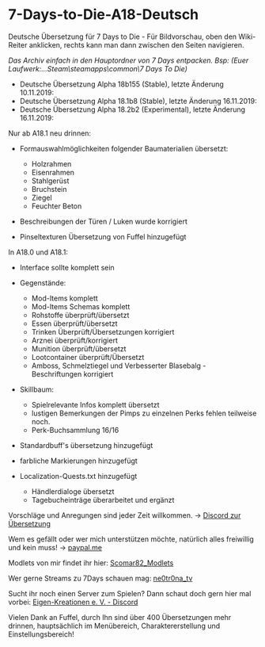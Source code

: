 # 7-Days-to-Die-A18-Deutsch
Deutsche Übersetzung für 7 Days to Die - Für Bildvorschau, oben den Wiki-Reiter anklicken, rechts kann man dann zwischen den Seiten navigieren.

*Das Archiv einfach in den Hauptordner von 7 Days entpacken.
Bsp: (Euer Laufwerk:...Steam\steamapps\common\7 Days To Die)*

- Deutsche Übersetzung Alpha 18b155 (Stable), letzte Änderung 10.11.2019:
- Deutsche Übersetzung Alpha 18.1b8 (Stable), letzte Änderung 16.11.2019:
- Deutsche Übersetzung Alpha 18.2b2 (Experimental), letzte Änderung 16.11.2019:

Nur ab A18.1 neu drinnen:
- Formauswahlmöglichkeiten folgender Baumaterialien übersetzt:
    - Holzrahmen
    - Eisenrahmen
    - Stahlgerüst
    - Bruchstein
    - Ziegel
    - Feuchter Beton

- Beschreibungen der Türen / Luken wurde korrigiert
- Pinseltexturen Übersetzung von Fuffel hinzugefügt

In A18.0 und A18.1:

- Interface sollte komplett sein

- Gegenstände:
    - Mod-Items komplett
    - Mod-Items Schemas komplett
    - Rohstoffe überprüft/übersetzt
    - Essen überprüft/übersetzt
    - Trinken Überprüft/Übersetzungen korrigiert
    - Arznei überprüft/korrigiert
    - Munition überprüft/übersetzt
    - Lootcontainer überprüft/Übersetzt
    - Amboss, Schmelztiegel und Verbesserter Blasebalg - Beschriftungen korrigiert
    
- Skillbaum:
    - Spielrelevante Infos komplett übersetzt
    - lustigen Bemerkungen der Pimps zu einzelnen Perks fehlen teilweise noch.
    - Perk-Buchsammlung 16/16

- Standardbuff's übersetzung hinzugefügt

- farbliche Markierungen hinzugefügt

- Localization-Quests.txt hinzugefügt
    - Händlerdialoge übersetzt
    - Tagebucheinträge überarbeitet und ergänzt

Vorschläge und Anregungen sind jeder Zeit willkommen. -> [Discord zur Übersetzung](https://discord.gg/jQkGGFG)

Wem es gefällt oder wer mich unterstützen möchte, natürlich alles freiwillig und kein muss! -> [paypal.me](https://www.paypal.me/Enrico1982)

Modlets von mir findet ihr hier: [Scomar82_Modlets](https://github.com/Scomar82/7-Days-Modlets)

Wer gerne Streams zu 7Days schauen mag: [ne0tr0na_tv](https://www.twitch.tv/ne0tr0na_tv)

Sucht ihr noch einen Server zum Spielen? Dann schaut doch gern hier mal vorbei: [Eigen-Kreationen e. V. - Discord](https://discord.gg/4zeMRs2)

Vielen Dank an Fuffel, durch Ihn sind über 400 Übersetzungen mehr drinnen, hauptsächlich im Menübereich, Charaktererstellung und Einstellungsbereich!

